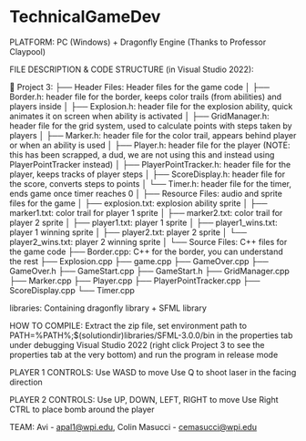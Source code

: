 # TechnicalGameDev
PLATFORM:
PC (Windows) + Dragonfly Engine (Thanks to Professor Claypool)

FILE DESCRIPTION & CODE STRUCTURE (in Visual Studio 2022):

📁 Project 3:
├──  Header Files: Header files for the game code
│   ├── Border.h: header file for the border, keeps color trails (from abilities) and players inside
│   ├── Explosion.h: header file for the explosion ability, quick animates it on screen when ability is activated
│   ├── GridManager.h: header file for the grid system, used to calculate points with steps taken by players
│   ├── Marker.h: header file for the color trail, appears behind player or when an ability is used
│   ├── Player.h: header file for the player (NOTE: this has been scrapped, a dud, we are not using this and instead using PlayerPointTracker instead)
│   ├── PlayerPointTracker.h: header file for the player, keeps tracks of player steps
│   ├── ScoreDisplay.h: header file for the score, converts steps to points
│   └── Timer.h: header file for the timer, ends game once timer reaches 0
│
├──  Resource Files: audio and sprite files for the game
│   ├── explosion.txt: explosion ability sprite
│   ├── marker1.txt: color trail for player 1 sprite
│   ├── marker2.txt: color trail for player 2 sprite
│   ├── player1.txt: player 1 sprite
│   ├── player1_wins.txt: player 1 winning sprite
│   ├── player2.txt: player 2 sprite
│   └── player2_wins.txt: player 2 winning sprite
│
└──  Source Files: C++ files for the game code
    ├── Border.cpp: C++ for the border, you can understand the rest
    ├── Explosion.cpp
    ├── game.cpp
    ├── GameOver.cpp
    ├── GameOver.h
    ├── GameStart.cpp
    ├── GameStart.h
    ├── GridManager.cpp
    ├── Marker.cpp
    ├── Player.cpp
    ├── PlayerPointTracker.cpp
    ├── ScoreDisplay.cpp
    └── Timer.cpp

libraries: Containing dragonfly library + SFML library

HOW TO COMPILE:
Extract the zip file, set environment path to PATH=%PATH%;$(solutiondir)libraries/SFML-3.0.0/bin in the properties tab under debugging Visual Studio 2022 (right click Project 3 to see the properties tab at the very bottom) and run the program in release mode

PLAYER 1 CONTROLS:
Use WASD to move
Use Q to shoot laser in the facing direction

PLAYER 2 CONTROLS:
Use UP, DOWN, LEFT, RIGHT to move
Use Right CTRL to place bomb around the player

TEAM: Avi - apal1@wpi.edu, Colin Masucci - cemasucci@wpi.edu
